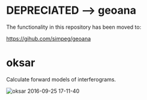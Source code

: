 DEPRECIATED --> geoana
======================

The functionality in this repository has been moved to:

https://gihub.com/simpeg/geoana


oksar
=====

Calculate forward models of interferograms.

![oksar 2016-09-25 17-11-40](https://cloud.githubusercontent.com/assets/913249/18818931/2ffd6d84-8343-11e6-9526-deb3ff2d3a09.png)
